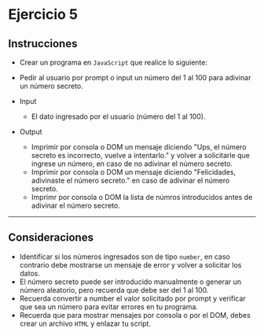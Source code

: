 # Ejercicio 5

## Instrucciones

- Crear un programa en `JavaScript` que realice lo siguiente:

- Pedir al usuario por prompt o input un número del 1 al 100 para adivinar un número secreto.


- Input
  - El dato ingresado por el usuario (número del 1 al 100).
  


- Output
  - Imprimir por consola o DOM un mensaje diciendo "Ups, el número secreto es incorrecto, vuelve a intentarlo." y volver a solicitarle que ingrese un número, en caso de no adivinar el número secreto.
  - Imprimir por consola o DOM un mensaje diciendo "Felicidades, adivinaste el número secreto." en caso de adivinar el número secreto.
  - Imprimr por consola o DOM la lista de númros introducidos antes de adivinar el número secreto.

--- 


## Consideraciones


- Identificar si los números ingresados son de tipo `number`, en caso contrario debe mostrarse un mensaje de error y volver a solicitar los datos.
- El número secreto puede ser introducido manualmente o generar un número aleatorio, pero recuerda que debe ser del 1 al 100.
- Recuerda convertir a number el valor solicitado por prompt y verificar que sea un número para evitar errores en tu programa.
- Recuerda que para mostrar mensajes por consola o por el DOM, debes crear un archivo `HTML` y enlazar tu script.
